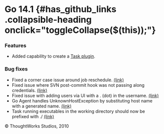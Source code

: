 
 

Go 14.1 {#has_github_links .collapsible-heading onclick="toggleCollapse($(this));"}
=======

### Features<!-- {.collapsible-heading onclick="toggleCollapse($(this));"} -->

-   Added capability to create a [Task
    plugin](../extension_points/writing_go_task_plugins.html).

### Bug fixes<!-- {.collapsible-heading onclick="toggleCollapse($(this));"} -->

-   Fixed a corner case issue around job reschedule.
    [(link)](https://github.com/GoCD/GoCD/issues/6)
-   Fixed issue where SVN post-commit hook was not passing along
    credentials. [(link)](https://github.com/GoCD/GoCD/issues/9)
-   Fixed issue with adding users via UI with a . (dot) in the username.
    [(link)](https://github.com/GoCD/GoCD/issues/17)
-   Go Agent handles UnknownHostException by substituting host name with
    a generated name. [(link)](https://github.com/GoCD/GoCD/issues/19)
-   Task running executables in the working directory should now be
    prefixed with ./ [(link)](https://github.com/GoCD/GoCD/issues/21)





© ThoughtWorks Studios, 2010

